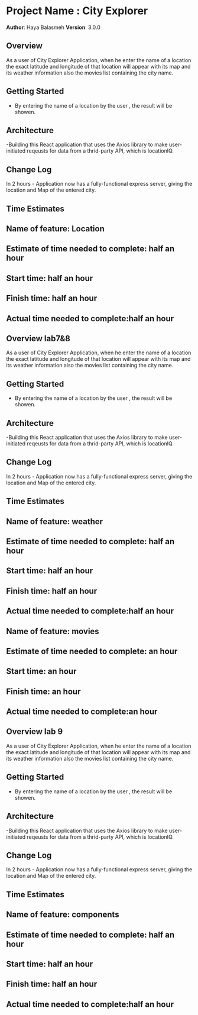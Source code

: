 # Project Name : City Explorer

**Author**: Haya Balasmeh
**Version**: 3.0.0 

## Overview
As a user of City Explorer Application, when he enter the name of a location the exact latitude and longitude of that location will appear with its map and its weather information also the movies list containing the city name.

## Getting Started
- By entering the name of a location by the user , the result will be showen.

## Architecture
-Building this React application that uses the Axios library to make user-initiated reqeusts for data from a thrid-party API, which is locationIQ.

## Change Log

In 2 hours - Application now has a fully-functional express server, giving the location and Map of the entered city.


## Time Estimates

## Name of feature: Location 

## Estimate of time needed to complete: half an hour

## Start time: half an hour

## Finish time: half an hour

## Actual time needed to complete:half an hour

## Overview lab7&8
As a user of City Explorer Application, when he enter the name of a location the exact latitude and longitude of that location will appear with its map and its weather information also the movies list containing the city name.

## Getting Started
- By entering the name of a location by the user , the result will be showen.

## Architecture
-Building this React application that uses the Axios library to make user-initiated reqeusts for data from a thrid-party API, which is locationIQ.

## Change Log

In 2 hours - Application now has a fully-functional express server, giving the location and Map of the entered city.


## Time Estimates

## Name of feature: weather

## Estimate of time needed to complete: half an hour

## Start time: half an hour

## Finish time: half an hour

## Actual time needed to complete:half an hour



## Name of feature: movies

## Estimate of time needed to complete: an hour

## Start time: an hour

## Finish time: an hour

## Actual time needed to complete:an hour

## Overview lab 9
As a user of City Explorer Application, when he enter the name of a location the exact latitude and longitude of that location will appear with its map and its weather information also the movies list containing the city name.

## Getting Started
- By entering the name of a location by the user , the result will be showen.

## Architecture
-Building this React application that uses the Axios library to make user-initiated reqeusts for data from a thrid-party API, which is locationIQ.

## Change Log

In 2 hours - Application now has a fully-functional express server, giving the location and Map of the entered city.


## Time Estimates

## Name of feature: components

## Estimate of time needed to complete: half an hour

## Start time: half an hour

## Finish time: half an hour

## Actual time needed to complete:half an hour







